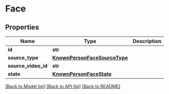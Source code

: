 # Face

## Properties
Name | Type | Description | Notes
------------ | ------------- | ------------- | -------------
**id** | **str** |  | [optional] 
**source_type** | [**KnownPersonFaceSourceType**](KnownPersonFaceSourceType.md) |  | [optional] 
**source_video_id** | **str** |  | [optional] 
**state** | [**KnownPersonFaceState**](KnownPersonFaceState.md) |  | [optional] 

[[Back to Model list]](../README.md#documentation-for-models) [[Back to API list]](../README.md#documentation-for-api-endpoints) [[Back to README]](../README.md)

